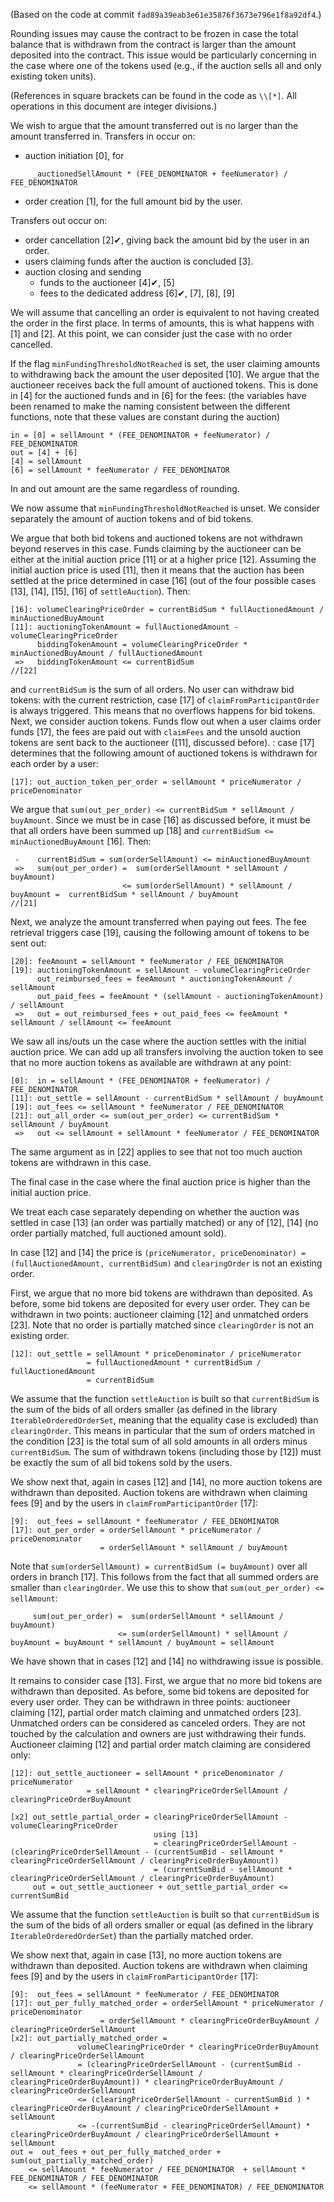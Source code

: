 (Based on the code at commit `fad89a39eab3e61e35876f3673e796e1f8a92df4`.)

Rounding issues may cause the contract to be frozen in case the total balance
that is withdrawn from the contract is larger than the amount deposited into
the contract. This issue would be particularly concerning in the case where one
of the tokens used (e.g., if the auction sells all and only existing token
units).

(References in square brackets can be found in the code as `\\[*]`. All
operations in this document are integer divisions.)

We wish to argue that the amount transferred out is no larger than the amount
transferred in.
Transfers in occur on:

- auction initiation [0], for

```
     _auctionedSellAmount * (FEE_DENOMINATOR + feeNumerator) / FEE_DENOMINATOR
```

- order creation [1], for the full amount bid by the user.

Transfers out occur on:

- order cancellation [2]✔, giving back the amount bid by the user in an order.
- users claiming funds after the auction is concluded [3].
- auction closing and sending
  - funds to the auctioneer [4]✔, [5]
  - fees to the dedicated address [6]✔, [7], [8], [9]

We will assume that cancelling an order is equivalent to not having created the
order in the first place. In terms of amounts, this is what happens with [1] and
[2]. At this point, we can consider just the case with no order cancelled.

If the flag `minFundingThresholdNotReached` is set, the user claiming amounts
to withdrawing back the amount the user deposited [10]. We argue that the
auctioneer receives back the full amount of auctioned tokens. This is done in
[4] for the auctioned funds and in [6] for the fees: (the variables have been
renamed to make the naming consistent between the different functions, note
that these values are constant during the auction)

```
in = [0] = sellAmount * (FEE_DENOMINATOR + feeNumerator) / FEE_DENOMINATOR
out = [4] + [6]
[4] = sellAmount
[6] = sellAmount * feeNumerator / FEE_DENOMINATOR
```

In and out amount are the same regardless of rounding.

We now assume that `minFundingThresholdNotReached` is unset. We consider
separately the amount of auction tokens and of bid tokens.

We argue that both bid tokens and auctioned tokens are not withdrawn beyond
reserves in this case.
Funds claiming by the auctioneer can be either at the initial auction price [11]
or at a higher price [12].
Assuming the initial auction price is used [11], then it means that the auction
has been settled at the price determined in case [16] (out of the four possible
cases [13], [14], [15], [16] of `settleAuction`). Then:

```
[16]: volumeClearingPriceOrder = currentBidSum * fullAuctionedAmount / minAuctionedBuyAmount
[11]: auctioningTokenAmount = fullAuctionedAmount - volumeClearingPriceOrder
      biddingTokenAmount = volumeClearingPriceOrder * minAuctionedBuyAmount / fullAuctionedAmount
 =>   biddingTokenAmount <= currentBidSum
//[22]
```

and `currentBidSum` is the sum of all orders. No user can withdraw bid tokens:
with the current restriction, case [17] of `claimFromParticipantOrder` is
always triggered. This means that no overflows happens for bid tokens.
Next, we consider auction tokens. Funds flow out when a user claims order funds
[17], the fees are paid out with `claimFees` and the unsold auction tokens are
sent back to the auctioneer ([11], discussed before).
: case [17] determines that the following amount
of auctioned tokens is withdrawn for each order by a user:

```
[17]: out_auction_token_per_order = sellAmount * priceNumerator / priceDenominator
```

We argue that `sum(out_per_order) <= currentBidSum * sellAmount / buyAmount`.
Since we must be in case [16] as discussed before, it must be that all orders
have been summed up [18] and `currentBidSum <= minAuctionedBuyAmount` [16].
Then:

```
 -    currentBidSum = sum(orderSellAmount) <= minAuctionedBuyAmount
 =>   sum(out_per_order) =  sum(orderSellAmount * sellAmount / buyAmount)
                         <= sum(orderSellAmount) * sellAmount / buyAmount =  currentBidSum * sellAmount / buyAmount
//[21]
```

Next, we analyze the amount transferred when paying out fees. The fee retrieval
triggers case [19], causing the following amount of tokens to be sent out:

```
[20]: feeAmount = sellAmount * feeNumerator / FEE_DENOMINATOR
[19]: auctioningTokenAmount = sellAmount - volumeClearingPriceOrder
      out_reimbursed_fees = feeAmount * auctioningTokenAmount / sellAmount
      out_paid_fees = feeAmount * (sellAmount - auctioningTokenAmount) / sellAmount
 =>   out = out_reimbursed_fees + out_paid_fees <= feeAmount * sellAmount / sellAmount <= feeAmount
```

We saw all ins/outs un the case where the auction settles with the initial
auction price. We can add up all transfers involving the auction token to see
that no more auction tokens as available are withdrawn at any point:

```
[0]:  in = sellAmount * (FEE_DENOMINATOR + feeNumerator) / FEE_DENOMINATOR
[11]: out_settle = sellAmount - currentBidSum * sellAmount / buyAmount
[19]: out_fees <= sellAmount * feeNumerator / FEE_DENOMINATOR
[21]: out_all_order <= sum(out_per_order) <= currentBidSum * sellAmount / buyAmount
 =>   out <= sellAmount + sellAmount * feeNumerator / FEE_DENOMINATOR
```

The same argument as in [22] applies to see that not too much auction tokens are
withdrawn in this case.

The final case in the case where the final auction price is higher than the
initial auction price.

We treat each case separately depending on whether the auction was settled in
case [13] (an order was partially matched) or any of [12], [14] (no order
partially matched, full auctioned amount sold).

In case [12] and [14] the price is `(priceNumerator, priceDenominator) = (fullAuctionedAmount, currentBidSum)` and `clearingOrder` is not an existing
order.

First, we argue that no more bid tokens are withdrawn than deposited. As before,
some bid tokens are deposited for every user order. They can be withdrawn in two
points: auctioneer claiming [12] and unmatched orders [23]. Note that no order
is partially matched since `clearingOrder` is not an existing order.

```
[12]: out_settle = sellAmount * priceDenominator / priceNumerator
                 = fullAuctionedAmount * currentBidSum / fullAuctionedAmount
                 = currentBidSum
```

We assume that the function `settleAuction` is built so that `currentBidSum` is
the sum of the bids of all orders smaller (as defined in the library
`IterableOrderedOrderSet`, meaning that the equality case is excluded) than
`clearingOrder`. This means in particular that the sum of orders matched in the
condition [23] is the total sum of all sold amounts in all orders minus
`currentBidSum`. The sum of withdrawn tokens (including those by [12]) must be
exactly the sum of all bid tokens sold by the users.

We show next that, again in cases [12] and [14], no more auction tokens are
withdrawn than deposited.
Auction tokens are withdrawn when claiming fees [9] and by the users in
`claimFromParticipantOrder` [17]:

```
[9]:  out_fees = sellAmount * feeNumerator / FEE_DENOMINATOR
[17]: out_per_order = orderSellAmount * priceNumerator / priceDenominator
                    = orderSellAmount * sellAmount / buyAmount

```

Note that `sum(orderSellAmount) = currentBidSum (= buyAmount)` over all orders
in branch [17]. This follows from the fact that all summed orders are smaller
than `clearingOrder`.
We use this to show that `sum(out_per_order) <= sellAmount`:

```
     sum(out_per_order) =  sum(orderSellAmount * sellAmount / buyAmount)
                        <= sum(orderSellAmount) * sellAmount / buyAmount = buyAmount * sellAmount / buyAmount = sellAmount
```

We have shown that in cases [12] and [14] no withdrawing issue is possible.

It remains to consider case [13].
First, we argue that no more bid tokens are withdrawn than deposited. As before,
some bid tokens are deposited for every user order. They can be withdrawn in three
points: auctioneer claiming [12], partial order match claiming and unmatched orders [23].
Unmatched orders can be considered as canceled orders. They are not touched by the calculation and owners are just withdrawing their funds.
Auctioneer claiming [12] and partial order match claiming are considered only:

```
[12]: out_settle_auctioneer = sellAmount * priceDenominator / priceNumerator
                 = sellAmount * clearingPriceOrderSellAmount / clearingPriceOrderBuyAmount

[x2] out_settle_partial_order = clearingPriceOrderSellAmount - volumeClearingPriceOrder
                                using [13]
                                = clearingPriceOrderSellAmount - (clearingPriceOrderSellAmount - (currentSumBid - sellAmount * clearingPriceOrderSellAmount / clearingPriceOrderBuyAmount))
                                = (currentSumBid - sellAmount * clearingPriceOrderSellAmount / clearingPriceOrderBuyAmount)
     out = out_settle_auctioneer + out_settle_partial_order <= currentSumBid
```

We assume that the function `settleAuction` is built so that `currentBidSum` is
the sum of the bids of all orders smaller or equal (as defined in the library
`IterableOrderedOrderSet`) than the partially matched order.

We show next that, again in case [13], no more auction tokens are
withdrawn than deposited.
Auction tokens are withdrawn when claiming fees [9] and by the users in
`claimFromParticipantOrder` [17]:

```
[9]:  out_fees = sellAmount * feeNumerator / FEE_DENOMINATOR
[17]: out_per_fully_matched_order = orderSellAmount * priceNumerator / priceDenominator
                    = orderSellAmount * clearingPriceOrderBuyAmount / clearingPriceOrderSellAmount
[x2]: out_partially_matched_order =
               volumeClearingPriceOrder * clearingPriceOrderBuyAmount / clearingPriceOrderSellAmount
               = (clearingPriceOrderSellAmount - (currentSumBid - sellAmount * clearingPriceOrderSellAmount / clearingPriceOrderBuyAmount)) * clearingPriceOrderBuyAmount / clearingPriceOrderSellAmount
               <= (clearingPriceOrderSellAmount - currentSumBid ) * clearingPriceOrderBuyAmount / clearingPriceOrderSellAmount + sellAmount
               <= -(currentSumBid - clearingPriceOrderSellAmount) * clearingPriceOrderBuyAmount / clearingPriceOrderSellAmount + sellAmount
out =  out_fees + out_per_fully_matched_order + sum(out_partially_matched_order)
    <= sellAmount * feeNumerator / FEE_DENOMINATOR  + sellAmount * FEE_DENOMINATOR / FEE_DENOMINATOR
    <= sellAmount * (feeNumerator + FEE_DENOMINATOR) / FEE_DENOMINATOR
```
